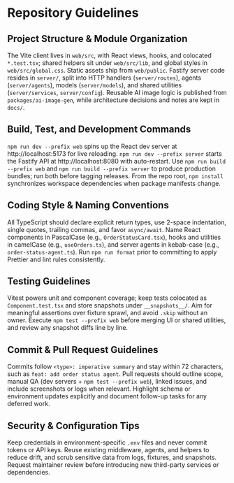 # Repository Guidelines

## Project Structure & Module Organization
The Vite client lives in `web/src`, with React views, hooks, and colocated `*.test.tsx`; shared helpers sit under `web/src/lib`, and global styles in `web/src/global.css`. Static assets ship from `web/public`. Fastify server code resides in `server/`, split into HTTP handlers (`server/routes`), agents (`server/agents`), models (`server/models`), and shared utilities (`server/services`, `server/config`). Reusable AI image logic is published from `packages/ai-image-gen`, while architecture decisions and notes are kept in `docs/`.

## Build, Test, and Development Commands
`npm run dev --prefix web` spins up the React dev server at http://localhost:5173 for live reloading. `npm run dev --prefix server` starts the Fastify API at http://localhost:8080 with auto-restart. Use `npm run build --prefix web` and `npm run build --prefix server` to produce production bundles; run both before tagging releases. From the repo root, `npm install` synchronizes workspace dependencies when package manifests change.

## Coding Style & Naming Conventions
All TypeScript should declare explicit return types, use 2-space indentation, single quotes, trailing commas, and favor `async/await`. Name React components in PascalCase (e.g., `OrderStatusCard.tsx`), hooks and utilities in camelCase (e.g., `useOrders.ts`), and server agents in kebab-case (e.g., `order-status-agent.ts`). Run `npm run format` prior to committing to apply Prettier and lint rules consistently.

## Testing Guidelines
Vitest powers unit and component coverage; keep tests colocated as `Component.test.tsx` and store snapshots under `__snapshots__/`. Aim for meaningful assertions over fixture sprawl, and avoid `.skip` without an owner. Execute `npm test --prefix web` before merging UI or shared utilities, and review any snapshot diffs line by line.

## Commit & Pull Request Guidelines
Commits follow `<type>: imperative summary` and stay within 72 characters, such as `feat: add order status agent`. Pull requests should outline scope, manual QA (dev servers + `npm test --prefix web`), linked issues, and include screenshots or logs when relevant. Highlight schema or environment updates explicitly and document follow-up tasks for any deferred work.

## Security & Configuration Tips
Keep credentials in environment-specific `.env` files and never commit tokens or API keys. Reuse existing middleware, agents, and helpers to reduce drift, and scrub sensitive data from logs, fixtures, and snapshots. Request maintainer review before introducing new third-party services or dependencies.
